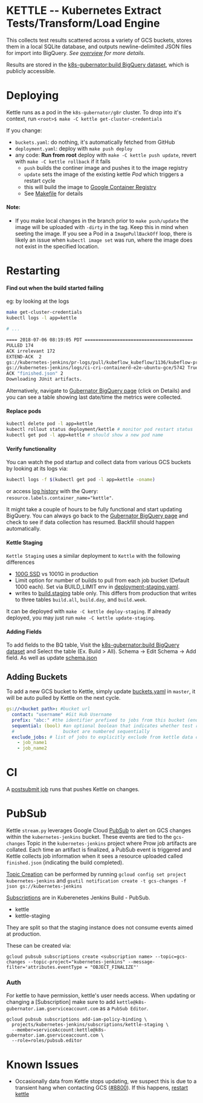 # KETTLE -- Kubernetes Extract Tests/Transform/Load Engine

This collects test results scattered across a variety of GCS buckets,
stores them in a local SQLite database, and outputs newline-delimited
JSON files for import into BigQuery. *See [overview](./OVERVIEW.md) for more details.*

Results are stored in the [k8s-gubernator:build BigQuery dataset][Big Query Tables],
which is publicly accessible.

# Deploying

Kettle runs as a pod in the `k8s-gubernator/g8r` cluster. To drop into it's context, run `<root>$ make -C kettle get-cluster-credentials`

If you change:

- `buckets.yaml`: do nothing, it's automatically fetched from GitHub
- `deployment.yaml`: deploy with `make push deploy`
- any code: **Run from root** deploy with `make -C kettle push update`, revert with `make -C kettle rollback` if it fails
    - `push` builds the continer image and pushes it to the image registry
    - `update` sets the image of the existing kettle *Pod* which triggers a restart cycle
    - this will build the image to [Google Container Registry](https://console.cloud.google.com/gcr/images/k8s-gubernator/GLOBAL/kettle?project=k8s-gubernator&organizationId=433637338589&gcrImageListsize=30)
    - See [Makefile](Makefile) for details

#### Note:
 - If you make local changes in the branch prior to `make push/update` the image will be uploaded with `-dirty` in the tag. Keep this in mind when seeting the image. If you see a Pod in a `ImagePullBackOff` loop, there is likely an issue when `kubectl image set` was run, where the image does not exist in the specified location.

# Restarting

#### Find out when the build started failing

eg: by looking at the logs

```sh
make get-cluster-credentials
kubectl logs -l app=kettle

# ...

==== 2018-07-06 08:19:05 PDT ========================================
PULLED 174
ACK irrelevant 172
EXTEND-ACK  2
gs://kubernetes-jenkins/pr-logs/pull/kubeflow_kubeflow/1136/kubeflow-presubmit/2385 True True 2018-07-06 07:51:49 PDT FAILED
gs://kubernetes-jenkins/logs/ci-cri-containerd-e2e-ubuntu-gce/5742 True True 2018-07-06 07:44:17 PDT FAILURE
ACK "finished.json" 2
Downloading JUnit artifacts.
```

Alternatively, navigate to [Gubernator BigQuery page][Big Query All] (click on Details) and you can see a table showing last date/time the metrics were collected.

#### Replace pods

```sh
kubectl delete pod -l app=kettle
kubectl rollout status deployment/kettle # monitor pod restart status
kubectl get pod -l app=kettle # should show a new pod name
```

#### Verify functionality

You can watch the pod startup and collect data from various GCS buckets by looking at its logs via:

```sh
kubectl logs -f $(kubectl get pod -l app=kettle -oname)
```
or access [log history](https://console.cloud.google.com/logs/query?project=k8s-gubernator) with the Query: `resource.labels.container_name="kettle"`.

It might take a couple of hours to be fully functional and start updating BigQuery. You can always go back to the [Gubernator BigQuery page][Big Query All] and check to see if data collection has resumed.  Backfill should happen automatically.

#### Kettle Staging

`Kettle Staging` uses a similar deployment to `Kettle` with the following differences
- [100G SSD](https://console.cloud.google.com/compute/disksDetail/zones/us-west1-b/disks/kettle-data-staging?folder=&organizationId=&project=k8s-gubernator) vs 1001G in production
- Limit option for number of builds to pull from each job bucket (Default 1000 each). Set via BUILD_LIMIT env in [deployment-staging.yaml](./deployment-staging.yaml).
- writes to [build.staging](https://console.cloud.google.com/bigquery?project=k8s-gubernator&page=table&t=all&d=build&p=k8s-gubernator&redirect_from_classic=true) table only. This differs from production that writes to three tables `build.all`, `build.day`, and `build.week`.


It can be deployed with `make -C kettle deploy-staging`. If already deployed, you may just run `make -C kettle update-staging`.

#### Adding Fields

To add fields to the BQ table, Visit the [k8s-gubernator:build BigQuery dataset][Big Query Tables] and Select the table (Ex. Build > All). Schema -> Edit Schema -> Add field. As well as update [schema.json](./schema.json)

## Adding Buckets

To add a new GCS bucket to Kettle, simply update [buckets.yaml](./buckets.yaml) in `master`, it will be auto pulled by Kettle on the next cycle.

```yaml
gs://<bucket path>: #bucket url
  contact: "username" #Git Hub Username
  prefix: "abc:" #the identifier prefixed to jobs from this bucket (ends in :).
  sequential: (bool) #an optional boolean that indicates whether test runs in this
  #                  bucket are numbered sequentially
  exclude_jobs: # list of jobs to explicitly exclude from kettle data collection
    - job_name1
    - job_name2
```

# CI

A [postsubmit job](https://github.com/kubernetes/test-infra/blob/master/config/jobs/kubernetes/test-infra/test-infra-trusted.yaml#L203-L210) runs that pushes Kettle on changes.

# PubSub

Kettle `stream.py` leverages Google Cloud [PubSub] to alert on GCS changes within the `kubernetes-jenkins` bucket. These events are tied to the `gcs-changes` Topic in the `kubernetes-jenkins` project where Prow job artifacts are collated. Each time an artifact is finalized, a PubSub event is triggered and Kettle collects job information when it sees a resource uploaded called `finished.json` (indicating the build completed).

[Topic Creation] can be performed by running `gcloud config set project kubernetes-jenkins` and `gsutil notification create -t gcs-changes -f json gs://kubernetes-jenkins`

[Subscriptions] are in Kuberenetes Jenkins Build - PubSub.
- kettle
- kettle-staging

They are split so that the staging instance does not consume events aimed at production.

These can be created via:
```
gcloud pubsub subscriptions create <subscription name> --topic=gcs-changes --topic-project="kubernetes-jenkins" --message-filter='attributes.eventType = "OBJECT_FINALIZE"'
```

### Auth
For kettle to have permission, kettle's user needs access. When updating or changing a [Subscription] make sure to add `kettle@k8s-gubernator.iam.gserviceaccount.com` as a `PubSub Editor`.
```
gcloud pubsub subscriptions add-iam-policy-binding \
  projects/kubernetes-jenkins/subscriptions/kettle-staging \
  --member=serviceAccount:kettle@k8s-gubernator.iam.gserviceaccount.com \
  --role=roles/pubsub.editor
```

# Known Issues

- Occasionally data from Kettle stops updating, we suspect this is due to a transient hang when contacting GCS ([#8800](https://github.com/kubernetes/test-infra/issues/8800)). If this happens, [restart kettle](#restarting)

[Big Query Tables]: https://console.cloud.google.com/bigquery?utm_source=bqui&utm_medium=link&utm_campaign=classic&project=k8s-gubernator
[Big Query All]: https://console.cloud.google.com/bigquery?project=k8s-gubernator&page=table&t=all&d=build&p=k8s-gubernator
[Big Query Staging]: https://console.cloud.google.com/bigquery?project=k8s-gubernator&page=table&t=staging&d=build&p=k8s-gubernator
[PubSub]: https://cloud.google.com/pubsub/docs
[Subscriptions]: https://console.cloud.google.com/cloudpubsub/subscription/list?project=kubernetes-jenkins
[Topic Creation]: https://cloud.google.com/storage/docs/reporting-changes#enabling
